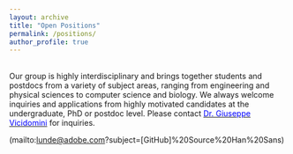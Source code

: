 ```yaml
---
layout: archive
title: "Open Positions"
permalink: /positions/
author_profile: true
---
```


<br>
Our group is highly interdisciplinary and brings together students and postdocs from a variety of subject areas, ranging from engineering and physical sciences to computer science and biology. We always welcome inquiries and applications from highly motivated candidates at the undergraduate, PhD or postdoc level. Please contact <a href="mailto:giuseppe.vicidomini@iit.it?subject=Information%20Request"><span style="color:blue">Dr. Giuseppe Vicidomini</span></a> for inquiries.


(mailto:lunde@adobe.com?subject=[GitHub]%20Source%20Han%20Sans)

